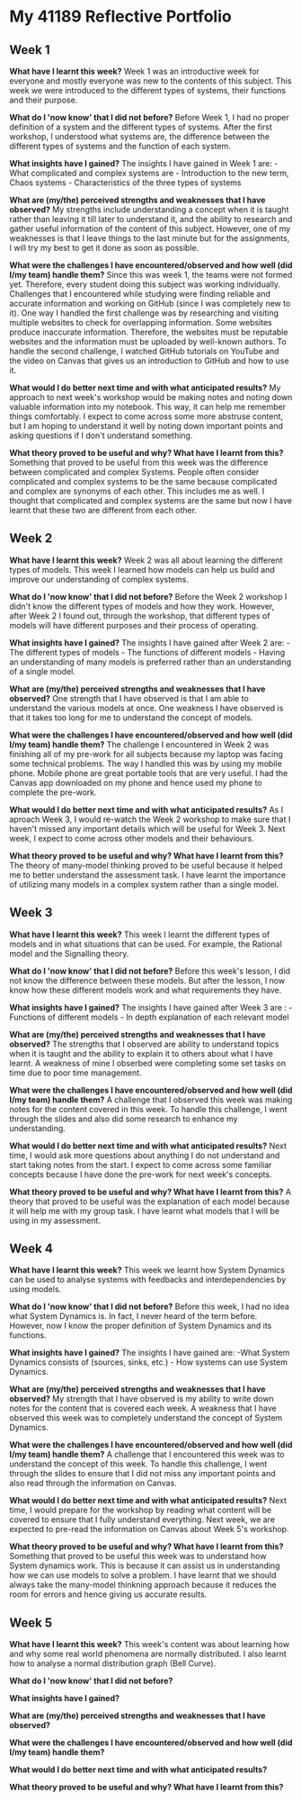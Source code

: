 # My 41189 Reflective Portfolio

## Week 1
**What have I learnt this week?**  Week 1 was an introductive week for everyone and mostly everyone was new to the contents of this subject. This week we were introduced to the different types of systems, their functions and their purpose.


**What do I 'now know' that I did not before?** Before Week 1, I had no proper definition of a system and the different types of systems. After the first workshop, I understood what systems are, the difference between the different types of systems and the function of each system.


**What insights have I gained?** The insights I have gained in Week 1 are: - What complicated and complex systems are - Introduction to the new term, Chaos systems - Characteristics of the three types of systems 


**What are (my/the) perceived strengths and weaknesses that I have observed?** My strengths include understanding a concept when it is taught rather than leaving it till later to understand it, and the ability to research and gather useful information of the content of this subject. However, one of my weaknesses is that I leave things to the last minute but for the assignments, I will try my best to get it done as soon as possible.


**What were the challenges I have encountered/observed and how well (did I/my team) handle them?** Since this was week 1, the teams were not formed yet. Therefore, every student doing this subject was working individually. Challenges that I encountered while studying were finding reliable and accurate information and working on GitHub (since I was completely new to it). One way I handled the first challenge was by researching and visiting multiple websites to check for overlapping information. Some websites produce inaccurate information. Therefore, the websites must be reputable websites and the information must be uploaded by well-known authors. To handle the second challenge, I watched GitHub tutorials on YouTube and the video on Canvas that gives us an introduction to GitHub and how to use it.


**What would I do better next time and with what anticipated results?** My approach to next week's workshop would be making notes and noting down valuable information into my notebook. This way, it can help me remember things comfortably. I expect to come across some more abstruse content, but I am hoping to understand it well by noting down important points and asking questions if I don't understand something.


**What theory proved to be useful and why? What have I learnt from this?** Something that proved to be useful from this week was the difference between complicated and complex Systems. People often consider complicated and complex systems to be the same because complicated and complex are synonyms of each other. This includes me as well. I thought that complicated and complex systems are the same but now I have learnt that these two are different from each other.



## Week 2
**What have I learnt this week?** Week 2 was all about learning the different types of models. This week I learned how models can help us build and improve our understanding of complex systems. 


**What do I 'now know' that I did not before?** Before the Week 2 workshop I didn't know the different types of models and how they work. However, after Week 2 I found out, through the workshop, that different types of models will have different purposes and their process of operating. 


**What insights have I gained?** The insights I have gained after Week 2 are: -The different types of models - The functions of different models - Having an understanding of many models is preferred rather than an understanding of a single model. 


**What are (my/the) perceived strengths and weaknesses that I have observed?** One strength that I have observed is that I am able to understand the various models at once. One weakness I have observed is that it takes too long for me to understand the concept of models. 


**What were the challenges I have encountered/observed and how well (did I/my team) handle them?** The challenge I encountered in Week 2 was finishing all of my pre-work for all subjects because my laptop was facing some technical problems. The way I handled this was by using my mobile phone. Mobile phone are great portable tools that are very useful. I had the Canvas app downloaded on my phone and hence used my phone to complete the pre-work. 


**What would I do better next time and with what anticipated results?** As I aproach Week 3, I would re-watch the Week 2 workshop to make sure that I haven't missed any important details which will be useful for Week 3. Next week, I expect to come across other models and their behaviours. 


**What theory proved to be useful and why? What have I learnt from this?** The theory of many-model thinking proved to be useful because it helped me to better understand the assessment task. I have learnt the importance of utilizing many models in a complex system rather than a single model. 



## Week 3
**What have I learnt this week?** This week I learnt the different types of models and in what situations that can be used. For example, the Rational model and the Signalling theory. 


**What do I 'now know' that I did not before?** Before this week's lesson, I did not know the difference between these models. But after the lesson, I now know how these different models work and what requirements they have. 


**What insights have I gained?** The insights I have gained after Week 3 are : -Functions of different models - In depth explanation of each relevant model


**What are (my/the) perceived strengths and weaknesses that I have observed?** The strengths that I observed are ability to understand topics when it is taught and the ability to explain it to others about what I have learnt. A weakness of mine I obserbed were completing some set tasks on time due to poor time management.


**What were the challenges I have encountered/observed and how well (did I/my team) handle them?** A challenge that I observed this week was making notes for the content covered in this week. To handle this challenge, I went through the slides and also did some research to enhance my understanding. 


**What would I do better next time and with what anticipated results?**  Next time, I would ask more questions about anything I do not understand and start taking notes from the start. I expect to come across some familiar concepts because I have done the pre-work for next week's concepts. 


**What theory proved to be useful and why? What have I learnt from this?** A theory that proved to be useful was the explanation of each model because it will help me with my group task. I have learnt what models that I will be using in my assessment.  



## Week 4
**What have I learnt this week?** This week we learnt how System Dynamics can be used to analyse systems with feedbacks and interdependencies by using models. 


**What do I 'now know' that I did not before?**  Before this week, I had no idea what System Dynamics is. In fact, I never heard of the term before. However, now I know the proper definition of System Dynamics and its functions. 


**What insights have I gained?** The insights I have gained are: -What System Dynamics consists of (sources, sinks, etc.) - How systems can use System Dynamics. 


**What are (my/the) perceived strengths and weaknesses that I have observed?** My strength that I have observed is my ability to write down notes for the content that is covered each week. A weakness that I have observed this week was to completely understand the concept of System Dynamics. 


**What were the challenges I have encountered/observed and how well (did I/my team) handle them?**  A challenge that I encountered this week was to understand the concept of this week. To handle this challenge, I went through the slides to ensure that I did not miss any important points and also read through the information on Canvas. 


**What would I do better next time and with what anticipated results?** Next time, I would prepare for the workshop by reading what content will be covered to ensure that I fully understand everything. Next week, we are expected to pre-read the information on Canvas about Week 5's workshop. 


**What theory proved to be useful and why? What have I learnt from this?** Something that proved to be useful this week was to understand how System dynamics work. This is because it can assist us in understanding how we can use models to solve a problem. I have learnt that we should always take the many-model thinkning approach because it reduces the room for errors and hence giving us accurate results. 



## Week 5
**What have I learnt this week?** This week's content was about learning how and why some real world phenomena are normally distributed. I also learnt how to analyse a normal distribution graph (Bell Curve).  


**What do I 'now know' that I did not before?**   


**What insights have I gained?**  


**What are (my/the) perceived strengths and weaknesses that I have observed?**  


**What were the challenges I have encountered/observed and how well (did I/my team) handle them?**   


**What would I do better next time and with what anticipated results?**  


**What theory proved to be useful and why? What have I learnt from this?** 


